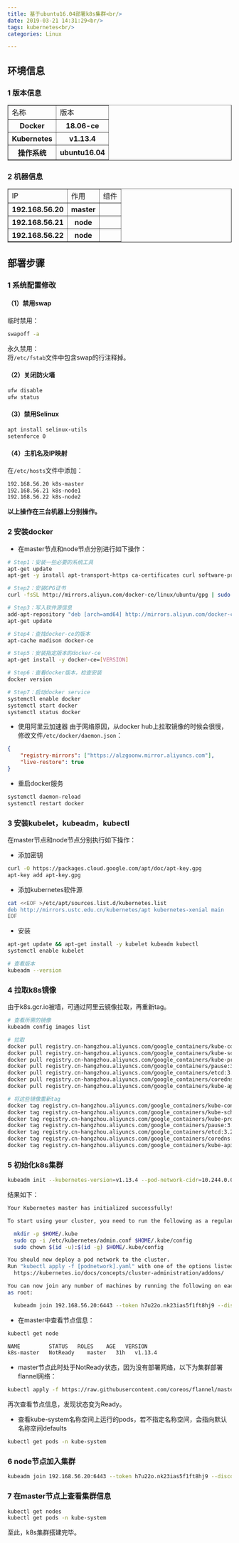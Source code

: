 ```yaml
---
title: 基于ubuntu16.04部署k8s集群<br/>
date: 2019-03-21 14:31:29<br/>
tags: kubernetes<br/>
categories: Linux

---
```


## 环境信息
### 1 版本信息
<table border="1" width="80%" align="center"><tr><td>名称</td><td>版本</td></tr><tr><th>Docker</th><th>18.06-ce</th></tr><tr><th>Kubernetes</th><th>v1.13.4</th></tr><tr><th>操作系统</th><th>ubuntu16.04</th></tr></table>

### 2 机器信息
<table border="1" width="80%" align="center"><tr><td>IP</td><td>作用</td><td>组件</td></tr><tr><th>192.168.56.20</th><th>master</th><th></th></tr><tr><th>192.168.56.21</th><th>node</th><th></th></tr><tr><th>192.168.56.22</th><th>node</th><th></th></tr></table>

## 部署步骤
### 1 系统配置修改
#### （1）禁用swap
临时禁用：

```sh
swapoff -a
```

永久禁用：                  
将`/etc/fstab`文件中包含swap的行注释掉。

#### （2）关闭防火墙
```sh
ufw disable
ufw status
```

#### （3）禁用Selinux
```sh
apt install selinux-utils
setenforce 0
```

#### （4）主机名及IP映射
在`/etc/hosts`文件中添加：

```sh
192.168.56.20 k8s-master
192.168.56.21 k8s-node1
192.168.56.22 k8s-node2
```
<b>以上操作在三台机器上分别操作。</b>

### 2 安装docker
* 在master节点和node节点分别进行如下操作：

```sh
# Step1：安装一些必要的系统工具
apt-get update
apt-get -y install apt-transport-https ca-certificates curl software-properties-common

# Step2：安装GPG证书
curl -fsSL http://mirrors.aliyun.com/docker-ce/linux/ubuntu/gpg | sudo apt-key add -

# Step3：写入软件源信息
add-apt-repository "deb [arch=amd64] http://mirrors.aliyun.com/docker-ce/linux/ubuntu $(lsb_release -cs) stable"
apt-get update

# Step4：查找docker-ce的版本
apt-cache madison docker-ce

# Step5：安装指定版本的docker-ce
apt-get install -y docker-ce=[VERSION]

# Step6：查看docker版本，检查安装
docker version

# Step7：启动docker service
systemctl enable docker
systemctl start docker 
systemctl status docker
```

* 使用阿里云加速器
由于网络原因，从docker hub上拉取镜像的时候会很慢，修改文件`/etc/docker/daemon.json`：

```json
{
    "registry-mirrors": ["https://alzgoonw.mirror.aliyuncs.com"],
    "live-restore": true
}
```

* 重启docker服务

```sh
systemctl daemon-reload
systemctl restart docker
```

### 3 安装kubelet，kubeadm，kubectl
在master节点和node节点分别执行如下操作：

* 添加密钥

```sh
curl -O https://packages.cloud.google.com/apt/doc/apt-key.gpg
apt-key add apt-key.gpg
```

* 添加kubernetes软件源

```sh
cat <<EOF >/etc/apt/sources.list.d/kubernetes.list
deb http://mirrors.ustc.edu.cn/kubernetes/apt kubernetes-xenial main
EOF
```

* 安装

```sh
apt-get update && apt-get install -y kubelet kubeadm kubectl
systemctl enable kubelet

# 查看版本
kubeadm --version
```

### 4 拉取k8s镜像
由于k8s.gcr.io被墙，可通过阿里云镜像拉取，再重新tag。

```sh
# 查看所需的镜像
kubeadm config images list

# 拉取
docker pull registry.cn-hangzhou.aliyuncs.com/google_containers/kube-controller-manager:v1.13.4
docker pull registry.cn-hangzhou.aliyuncs.com/google_containers/kube-scheduler:v1.13.4
docker pull registry.cn-hangzhou.aliyuncs.com/google_containers/kube-proxy:v1.13.4
docker pull registry.cn-hangzhou.aliyuncs.com/google_containers/pause:3.1
docker pull registry.cn-hangzhou.aliyuncs.com/google_containers/etcd:3.2.24
docker pull registry.cn-hangzhou.aliyuncs.com/google_containers/coredns:1.2.6
docker pull registry.cn-hangzhou.aliyuncs.com/google_containers/kube-apiserver:v1.13.4

# 将这些镜像重新tag
docker tag registry.cn-hangzhou.aliyuncs.com/google_containers/kube-controller-manager:v1.13.4 k8s.gcr.io/kube-controller-manager:v1.13.4
docker tag registry.cn-hangzhou.aliyuncs.com/google_containers/kube-scheduler:v1.13.4 k8s.gcr.io/kube-scheduler:v1.13.4
docker tag registry.cn-hangzhou.aliyuncs.com/google_containers/kube-proxy:v1.13.4 k8s.gcr.io/kube-proxy:v1.13.4
docker tag registry.cn-hangzhou.aliyuncs.com/google_containers/pause:3.1 k8s.gcr.io/pause:3.1
docker tag registry.cn-hangzhou.aliyuncs.com/google_containers/etcd:3.2.24 k8s.gcr.io/etcd:3.2.24
docker tag registry.cn-hangzhou.aliyuncs.com/google_containers/coredns:1.2.6 k8s.gcr.io/coredns:1.2.6
docker tag registry.cn-hangzhou.aliyuncs.com/google_containers/kube-apiserver:v1.13.4 k8s.gcr.io/kube-apiserver:v1.13.4

```

### 5 初始化k8s集群
```sh
kubeadm init --kubernetes-version=v1.13.4 --pod-network-cidr=10.244.0.0/16 --service-cidr=10.96.0.0/12 --apiserver-advertise-address=192.168.56.20 --token-ttl=0 --ignore-preflight-errors=Swap

```

结果如下：

```sh
Your Kubernetes master has initialized successfully!

To start using your cluster, you need to run the following as a regular user:

  mkdir -p $HOME/.kube
  sudo cp -i /etc/kubernetes/admin.conf $HOME/.kube/config
  sudo chown $(id -u):$(id -g) $HOME/.kube/config

You should now deploy a pod network to the cluster.
Run "kubectl apply -f [podnetwork].yaml" with one of the options listed at:
  https://kubernetes.io/docs/concepts/cluster-administration/addons/

You can now join any number of machines by running the following on each node
as root:

  kubeadm join 192.168.56.20:6443 --token h7u22o.nk23ias5f1ft8hj9 --discovery-token-ca-cert-hash sha256:9f93785608c9a9de3e5d74e9ed30b8302691abfee7efd946a8c1b80d8582fe92
```

* 在master中查看节点信息：

```sh
kubectl get node

NAME         STATUS   ROLES    AGE   VERSION
k8s-master   NotReady    master   31h   v1.13.4
```

* master节点此时处于NotReady状态，因为没有部署网络，以下为集群部署flannel网络：

```sh
kubectl apply -f https://raw.githubusercontent.com/coreos/flannel/master/Documentation/kube-flannel.yml
```

再次查看节点信息，发现状态变为Ready。

* 查看kube-system名称空间上运行的pods，若不指定名称空间，会指向默认名称空间defaults

```sh
kubectl get pods -n kube-system
```



### 6 node节点加入集群

```sh
kubeadm join 192.168.56.20:6443 --token h7u22o.nk23ias5f1ft8hj9 --discovery-token-ca-cert-hash sha256:9f93785608c9a9de3e5d74e9ed30b8302691abfee7efd946a8c1b80d8582fe92
```

### 7 在master节点上查看集群信息

```sh
kubectl get nodes
kubectl get pods -n kube-system
```

至此，k8s集群搭建完毕。